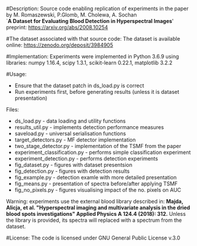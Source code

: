 #Description:
Source code enabling replication of experiments in the paper
 by M. Romaszewski, P.Glomb, M. Cholewa, A. Sochan  
`**A Dataset for Evaluating Blood Detection in Hyperspectral Images**'
preprint: https://arxiv.org/abs/2008.10254

#The dataset associated with that source code: 
The dataset is available online:
https://zenodo.org/deposit/3984905

#Implementation:
Experiments were implemented in Python 3.6.9 using libraries:
numpy 1.16.4, scipy 1.3.1, scikit-learn 0.22.1, matplotlib 3.2.2

#Usage:
<ul>
<li> Ensure that the dataset patch in ds_load.py is correct
<li> Run experiments first, before generating results (unless it is dataset presentation)
</ul>

Files:
<ul>
<li> ds_load.py - data loading and utility functions
<li> results_util.py - implements detection performance measures
<li> saveload.py - universal serialisation functions
<li> target_detectors.py - MF detector implementation
<li> two_stage_detector.py - implementation of the TSMF from the paper
<li> experiment_classification.py - performs simple classification experiment
<li> experiment_detection.py - performs detection experiments
<li> fig_dataset.py - figures with dataset presentsion
<li> fig_detection.py - figures with detection results
<li> fig_example.py - detection examle with more detailed presentation
<li> fig_means.py - presentation of spectra before/after applying TSMF
<li> fig_no_pixels.py - figures visualising impact of the no. pixels on AUC
</ul> 

Warning:
experiments use the external blood library described in: 
**Majda, Alicja, et al. "Hyperspectral imaging and multivariate analysis in the dried blood spots investigations"  Applied Physics A 124.4 (2018): 312.**
Unless the library is provided, its spectra will replaced with a spectrum from the dataset.


#License:
The code is licensed under GNU General Public License v.3.0